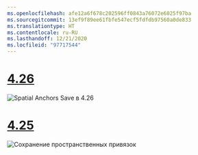```yaml
---
ms.openlocfilehash: afe12a6f678c202596ff0843a76072e6025f97ba
ms.sourcegitcommit: 13ef9f89ee61fbfe547ecf5fdfdb97560a0de833
ms.translationtype: HT
ms.contentlocale: ru-RU
ms.lasthandoff: 12/21/2020
ms.locfileid: "97717544"
---
```

# <a name="426"></a>[4.26](#tab/426)

![Spatial Anchors Save в 4.26](../images/local-spatial-anchors-img-02.png)

# <a name="425"></a>[4.25](#tab/425)

![Сохранение пространственных привязок](../images/unreal-spatialanchors-save.PNG)
